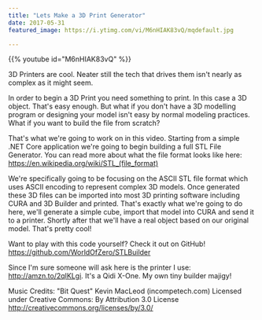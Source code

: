 ```yaml
---
title: "Lets Make a 3D Print Generator"
date: 2017-05-31
featured_image: https://i.ytimg.com/vi/M6nHIAK83vQ/mqdefault.jpg

---
```


{{% youtube id="M6nHIAK83vQ" %}}

3D Printers are cool. Neater still the tech that drives them isn't nearly as complex as it might seem.

In order to begin a 3D Print you need something to print. In this case a 3D object. That's easy enough. But what if you don't have a 3D modelling program or designing your model isn't easy by normal modeling practices. What if you want to build the file from scratch?

That's what we're going to work on in this video. Starting from a simple .NET Core application we're going to begin building a full STL File Generator. You can read more about what the file format looks like here: https://en.wikipedia.org/wiki/STL_(file_format)

We're specifically going to be focusing on the ASCII STL file format which uses ASCII encoding to represent complex 3D models. Once generated these 3D files can be imported into most 3D printing software including CURA and 3D Builder and printed. That's exactly what we're going to do here, we'll generate a simple cube, import that model into CURA and send it to a printer. Shortly after that we'll have a real object based on our original model. That's pretty cool!

Want to play with this code yourself? Check it out on GitHub! https://github.com/WorldOfZero/STLBuilder

Since I'm sure someone will ask here is the printer I use: http://amzn.to/2qIKLgi. It's a Qidi X-One. My own tiny builder majigy!

Music Credits:
"Bit Quest" Kevin MacLeod (incompetech.com)
Licensed under Creative Commons: By Attribution 3.0 License
http://creativecommons.org/licenses/by/3.0/